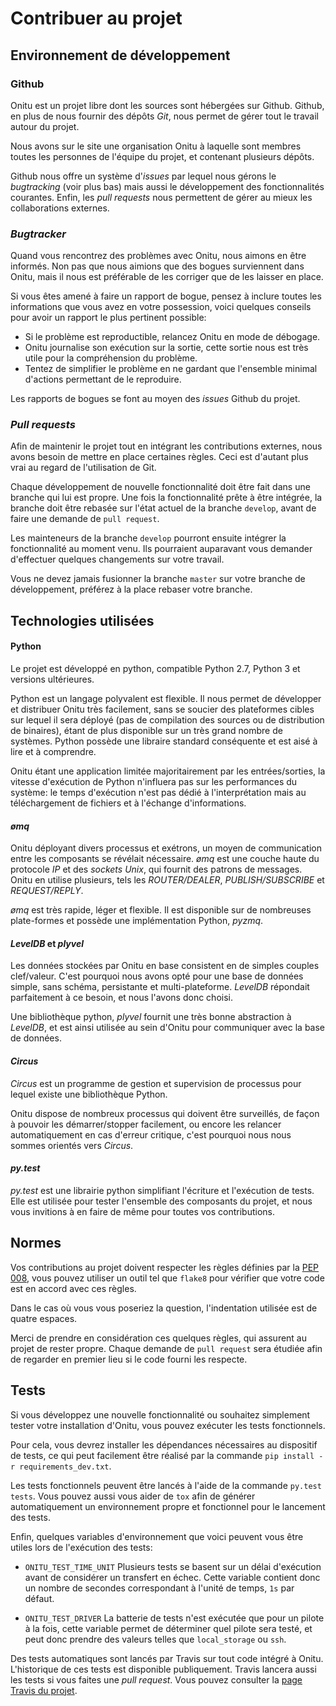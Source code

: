 # Contribuer au projet

## Environnement de développement

### Github

Onitu est un projet libre dont les sources sont hébergées sur Github. Github, en plus de nous fournir des dépôts *Git*, nous permet de gérer tout le travail autour du projet.

Nous avons sur le site une organisation Onitu à laquelle sont membres toutes les personnes de l'équipe du projet, et contenant plusieurs dépôts.

Github nous offre un système d'*issues* par lequel nous gérons le *bugtracking* (voir plus bas) mais aussi le développement des fonctionnalités courantes. Enfin, les *pull requests* nous permettent de gérer au mieux les collaborations externes.

### *Bugtracker*

Quand vous rencontrez des problèmes avec Onitu, nous aimons en être informés.
Non pas que nous aimions que des bogues surviennent dans Onitu, mais il nous est
préférable de les corriger que de les laisser en place.

Si vous êtes amené à faire un rapport de bogue, pensez à inclure toutes les
informations que vous avez en votre possession, voici quelques conseils pour
avoir un rapport le plus pertinent possible:

* Si le problème est reproductible, relancez Onitu en mode de débogage.
* Onitu journalise son exécution sur la sortie, cette sortie nous est très utile
pour la compréhension du problème.
* Tentez de simplifier le problème en ne gardant que l'ensemble minimal
d'actions permettant de le reproduire.

Les rapports de bogues se font au moyen des *issues* Github du projet.

### *Pull requests*

Afin de maintenir le projet tout en intégrant les contributions externes, nous
avons besoin de mettre en place certaines règles. Ceci est d'autant plus vrai au
regard de l'utilisation de Git.

Chaque développement de nouvelle fonctionnalité doit être fait dans une branche
qui lui est propre. Une fois la fonctionnalité prête à être intégrée, la branche
doit être rebasée sur l'état actuel de la branche ```develop```, avant de faire
une demande de ```pull request```.

Les mainteneurs de la branche ```develop``` pourront ensuite intégrer la
fonctionnalité au moment venu. Ils pourraient auparavant vous demander
d'effectuer quelques changements sur votre travail.

Vous ne devez jamais fusionner la branche ```master``` sur votre branche de
développement, préférez à la place rebaser votre branche.

## Technologies utilisées

#### Python

Le projet est développé en python, compatible Python 2.7, Python 3 et versions ultérieures.

Python est un langage polyvalent est flexible. Il nous permet de développer et distribuer Onitu très facilement, sans se soucier des plateformes cibles sur lequel il sera déployé (pas de compilation des sources ou de distribution de binaires), étant de plus disponible sur un très grand nombre de systèmes. Python possède une libraire standard conséquente et est aisé à lire et à comprendre.

Onitu étant une application limitée majoritairement par les entrées/sorties, la vitesse d'exécution de Python n'influera pas sur les performances du système: le temps d'exécution n'est pas dédié à l'interprétation mais au téléchargement de fichiers et à l'échange d'informations.

#### *ømq*

Onitu déployant divers processus et exétrons, un moyen de communication entre les composants se révélait nécessaire. *ømq* est une couche haute du protocole *IP* et des *sockets* *Unix*, qui fournit des patrons de messages. Onitu en utilise plusieurs, tels les *ROUTER/DEALER*, *PUBLISH/SUBSCRIBE* et *REQUEST/REPLY*.

*ømq* est très rapide, léger et flexible. Il est disponible sur de nombreuses plate-formes et possède une implémentation Python, *pyzmq*.

#### *LevelDB* et *plyvel*

Les données stockées par Onitu en base consistent en de simples couples clef/valeur. C'est pourquoi nous avons opté pour une base de données simple, sans schéma, persistante et multi-plateforme. *LevelDB* répondait parfaitement à ce besoin, et nous l'avons donc choisi.

Une bibliothèque python, *plyvel* fournit une très bonne abstraction à *LevelDB*, et est ainsi utilisée au sein d'Onitu pour communiquer avec la base de données.

#### *Circus*

*Circus* est un programme de gestion et supervision de processus pour lequel existe une bibliothèque Python.

Onitu dispose de nombreux processus qui doivent être surveillés, de façon à pouvoir les démarrer/stopper facilement, ou encore les relancer automatiquement en cas d'erreur critique, c'est pourquoi nous nous sommes orientés vers *Circus*.

#### *py.test*

*py.test* est une librairie python simplifiant l'écriture et l'exécution de tests. Elle est utilisée pour tester l'ensemble des composants du projet, et nous vous invitions à en faire de même pour toutes vos contributions.

## Normes

Vos contributions au projet doivent respecter les règles définies par la
[PEP 008](http://www.python.org/dev/peps/pep-0008), vous pouvez utiliser un outil
tel que `flake8` pour vérifier que votre code est en accord avec ces règles.

Dans le cas où vous vous poseriez la question, l'indentation utilisée est de
quatre espaces.

Merci de prendre en considération ces quelques règles, qui assurent au projet de
rester propre. Chaque demande de ```pull request``` sera étudiée afin de
regarder en premier lieu si le code fourni les respecte.

## Tests

Si vous développez une nouvelle fonctionnalité ou souhaitez simplement tester
votre installation d'Onitu, vous pouvez exécuter les tests fonctionnels.

Pour cela, vous devrez installer les dépendances nécessaires au dispositif de
tests, ce qui peut facilement être réalisé par la commande ```pip install -r
requirements_dev.txt```.

Les tests fonctionnels peuvent être lancés à l'aide de la commande ```py.test
tests```. Vous pouvez aussi vous aider de ```tox``` afin de générer
automatiquement un environnement propre et fonctionnel pour le lancement des
tests.

Enfin, quelques variables d'environnement que voici peuvent vous être utiles
lors de l'exécution des tests:

* ```ONITU_TEST_TIME_UNIT``` Plusieurs tests se basent sur un délai d'exécution
avant de considérer un transfert en échec. Cette variable contient donc un
nombre de secondes correspondant à l'unité de temps, ```1s``` par défaut.

* ```ONITU_TEST_DRIVER``` La batterie de tests n'est exécutée que pour un pilote
à la fois, cette variable permet de déterminer quel pilote sera testé, et peut
donc prendre des valeurs telles que ```local_storage``` ou ```ssh```.

Des tests automatiques sont lancés par Travis sur tout code intégré à Onitu.
L'historique de ces tests est disponible publiquement. Travis lancera aussi les
tests si vous faites une *pull request*. Vous pouvez consulter la [page Travis du
projet](https://travis-ci.org/onitu/onitu).
